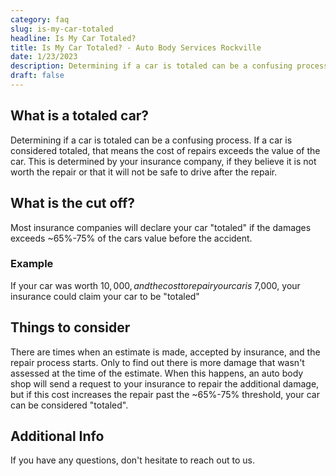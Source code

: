 ```yaml
---
category: faq
slug: is-my-car-totaled
headline: Is My Car Totaled?
title: Is My Car Totaled? - Auto Body Services Rockville
date: 1/23/2023
description: Determining if a car is totaled can be a confusing process. If a car is considered totaled, that means the cost of repairs exceeds the value of the car. This is determined by your insurance company, if they believe it is not worth the repair or that it will not be safe to drive after the repair.
draft: false
---
```


## What is a totaled car?

Determining if a car is totaled can be a confusing process. If a car is considered totaled, that means the cost of repairs exceeds the value of the car. This is determined by your insurance company, if they believe it is not worth the repair or that it will not be safe to drive after the repair.

## What is the cut off?

Most insurance companies will declare your car "totaled" if the damages exceeds ~65%-75% of the cars value before the accident.

### Example

If your car was worth $10,000, and the cost to repair your car is ~$7,000, your insurance could claim your car to be "totaled"

## Things to consider

There are times when an estimate is made, accepted by insurance, and the repair process starts. Only to find out there is more damage that wasn't assessed at the time of the estimate. When this happens, an auto body shop will send a request to your insurance to repair the additional damage, but if this cost increases the repair past the ~65%-75% threshold, your car can be considered "totaled".

## Additional Info

If you have any questions, don't hesitate to reach out to us.
